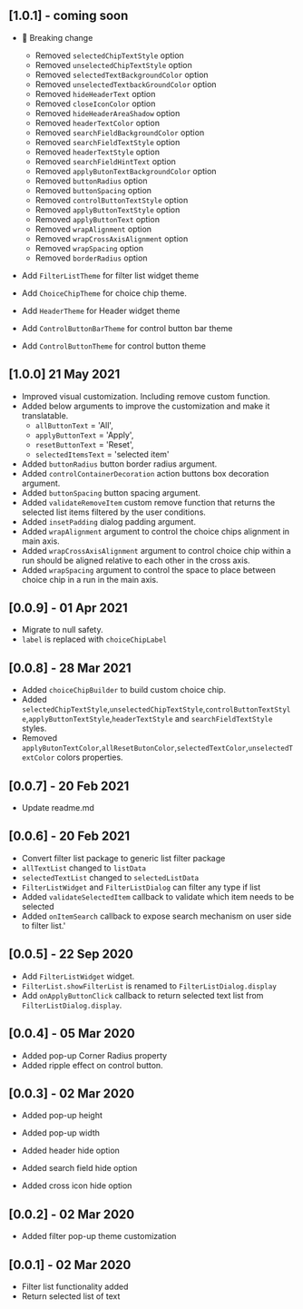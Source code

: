## [1.0.1] - coming soon

- 🚨 Breaking change

  - Removed `selectedChipTextStyle` option
  - Removed `unselectedChipTextStyle` option
  - Removed `selectedTextBackgroundColor` option
  - Removed `unselectedTextbackGroundColor` option
  - Removed `hideHeaderText` option
  - Removed `closeIconColor` option
  - Removed `hideHeaderAreaShadow` option
  - Removed `headerTextColor` option
  - Removed `searchFieldBackgroundColor` option
  - Removed `searchFieldTextStyle` option
  - Removed `headerTextStyle` option
  - Removed `searchFieldHintText` option
  - Removed `applyButonTextBackgroundColor` option
  - Removed `buttonRadius` option
  - Removed `buttonSpacing` option
  - Removed `controlButtonTextStyle` option
  - Removed `applyButtonTextStyle` option
  - Removed `applyButtonText` option
  - Removed `wrapAlignment` option
  - Removed `wrapCrossAxisAlignment` option
  - Removed `wrapSpacing` option
  - Removed `borderRadius` option

- Add `FilterListTheme` for filter list widget theme
- Add `ChoiceChipTheme` for choice chip theme.
- Add `HeaderTheme` for Header widget theme
- Add `ControlButtonBarTheme` for control button bar theme
- Add `ControlButtonTheme` for control button theme

## [1.0.0] 21 May 2021

- Improved visual customization. Including remove custom function.
- Added below arguments to improve the customization and make it translatable.
  - `allButtonText` = 'All',
  - `applyButtonText` = 'Apply',
  - `resetButtonText` = 'Reset',
  - `selectedItemsText` = 'selected item'
- Added `buttonRadius` button border radius argument.
- Added `controlContainerDecoration` action buttons box decoration argument.
- Added `buttonSpacing` button spacing argument.
- Added `validateRemoveItem` custom remove function that returns the selected list items filtered by the user conditions.
- Added `insetPadding` dialog padding argument.
- Added `wrapAlignment` argument to control the choice chips alignment in main axis.
- Added `wrapCrossAxisAlignment` argument to control choice chip within a run should be aligned relative to each other in the cross axis.
- Added `wrapSpacing` argument to control the space to place between choice chip in a run in the main axis.

## [0.0.9] - 01 Apr 2021

- Migrate to null safety.
- `label` is replaced with `choiceChipLabel`

## [0.0.8] - 28 Mar 2021

- Added `choiceChipBuilder` to build custom choice chip.
- Added `selectedChipTextStyle`,`unselectedChipTextStyle`,`controlButtonTextStyle`,`applyButtonTextStyle`,`headerTextStyle` and `searchFieldTextStyle` styles.
- Removed `applyButonTextColor`,`allResetButonColor`,`selectedTextColor`,`unselectedTextColor` colors properties.

## [0.0.7] - 20 Feb 2021

- Update readme.md

## [0.0.6] - 20 Feb 2021

- Convert filter list package to generic list filter package
- `allTextList` changed to `listData`
- `selectedTextList` changed to `selectedListData`
- `FilterListWidget` and `FilterListDialog` can filter any type if list
- Added `validateSelectedItem` callback to validate which item needs to be selected
- Added `onItemSearch` callback to expose search mechanism on user side to filter list.'

## [0.0.5] - 22 Sep 2020

- Add `FilterListWidget` widget.
- `FilterList.showFilterList` is renamed to `FilterListDialog.display`
- Add `onApplyButtonClick` callback to return selected text list from `FilterListDialog.display`.

## [0.0.4] - 05 Mar 2020

- Added pop-up Corner Radius property
- Added ripple effect on control button.

## [0.0.3] - 02 Mar 2020

- Added pop-up height

- Added pop-up width
- Added header hide option
- Added search field hide option
- Added cross icon hide option

## [0.0.2] - 02 Mar 2020

- Added filter pop-up theme customization

## [0.0.1] - 02 Mar 2020

- Filter list functionality added
- Return selected list of text
